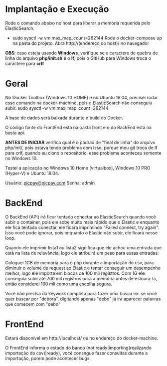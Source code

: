 # Implantação e Execução
Rode o comando abaixo no host para liberar a memória requerida pelo ElasticSearch.
- sudo sysctl -w vm.max_map_count=262144
Rode o docker-compose up na pasta do projeto.
Abra http://(endereço do host)/ no navegador

**OBS**: caso esteja usando **Windows**, verifique se o caractere de quebra de linha do arquivo **php/init.sh** é o **lf**, pois o GitHub para Windows troca o caractere para **crlf**

# Geral
No Docker Toolbox (Windows 10 HOME) e no Ubuntu 18.04, precisei rodar esse comando na docker-machine, pois o ElasticSearch não conseguiu subir.
sudo sysctl -w vm.max_map_count=262144

A base de dados será baixada durante o build do Docker.

O código fonte do FrontEnd está na pasta front e o do BackEnd está na basta api.

**ANTES DE INICIAR** verifica qual é o padrão de "final de linha" do arquivo php/init/, pois estava tendo problema com isso, porque meu git
troca de lf para crlf, quando eu clono o repositório, esse problema aconteceu somente no Windows 10.

Testei a aplicação no Windows 10 Home (virtualbox), Windows 10 PRO (Hyper-V) e Ubuntu 18.04.

Usuário: picpay@picpay.com
Senha: admin

# BackEnd
O BackEnd (API) irá ficar tentado conectar ao ElasticSearch quando você subir o container,
pois ele sobe muito mais rápido que o Elastic e enquanto ele fica tentado conectar,
ele ficará imprimindo "Failed connect, try again". Isso você pode ignorar, pois 
enquanto o Elastic não subir, ele ficará nesse loop.

Quando ele imprimir lista1 ou lista2 significa que ele achou uma entrada que está
na lista de relevância, logo ele atribuirá um peso para essas entradas.

Coloquei 1GB de memória para o php durante a importação do csv, para diminuir o volume de request ao Elastic
e tentar conseguir um desempenho melhor, logo ele importa em blocos de 100 mil registros. Com 1G ele conseguia
subir até 700 mil registros para a memória antes de estoura-la, então considerei 100 mil como uma escolha segura. 

Você não precisa da keywork completa para fazer uma busca ex: se você quer buscar por "debora", digitando apenas
"debo" já ira aparecer palavras que comecem com "debo"

# FrontEnd
Estará disponível em http://localhost/ ou no endereço do docker-machine.

O FrontEnd informa o estado do banco (not ready|importing(realizando importação do
csv)|ready), você consegue fazer consultas durante a importação, porem pode acontecer
bugs.